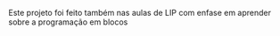 Este projeto foi feito também nas aulas de LIP com enfase em aprender sobre a programação em blocos 
